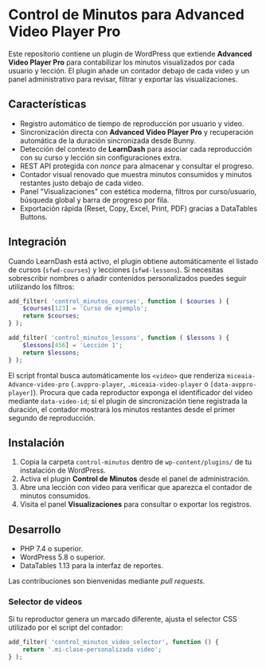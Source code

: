 # Control de Minutos para Advanced Video Player Pro

Este repositorio contiene un plugin de WordPress que extiende **Advanced Video Player Pro** para contabilizar los minutos visualizados por cada usuario y lección. El plugin añade un contador debajo de cada video y un panel administrativo para revisar, filtrar y exportar las visualizaciones.

## Características

- Registro automático de tiempo de reproducción por usuario y video.
- Sincronización directa con **Advanced Video Player Pro** y recuperación automática de la duración sincronizada desde Bunny.
- Detección del contexto de **LearnDash** para asociar cada reproducción con su curso y lección sin configuraciones extra.
- REST API protegida con _nonce_ para almacenar y consultar el progreso.
- Contador visual renovado que muestra minutos consumidos y minutos restantes justo debajo de cada video.
- Panel "Visualizaciones" con estética moderna, filtros por curso/usuario, búsqueda global y barra de progreso por fila.
- Exportación rápida (Reset, Copy, Excel, Print, PDF) gracias a DataTables Buttons.

## Integración

Cuando LearnDash está activo, el plugin obtiene automáticamente el listado de cursos (`sfwd-courses`) y lecciones (`sfwd-lessons`). Si necesitas sobrescribir nombres o añadir contenidos personalizados puedes seguir utilizando los filtros:

```php
add_filter( 'control_minutos_courses', function ( $courses ) {
    $courses[123] = 'Curso de ejemplo';
    return $courses;
} );

add_filter( 'control_minutos_lessons', function ( $lessons ) {
    $lessons[456] = 'Lección 1';
    return $lessons;
} );
```

El script frontal busca automáticamente los `<video>` que renderiza `miceaia-Advance-video-pro` (`.avppro-player`, `.miceaia-video-player` o `[data-avppro-player]`). Procura que cada reproductor exponga el identificador del video mediante `data-video-id`; si el plugin de sincronización tiene registrada la duración, el contador mostrará los minutos restantes desde el primer segundo de reproducción.

## Instalación

1. Copia la carpeta `control-minutos` dentro de `wp-content/plugins/` de tu instalación de WordPress.
2. Activa el plugin **Control de Minutos** desde el panel de administración.
3. Abre una lección con video para verificar que aparezca el contador de minutos consumidos.
4. Visita el panel **Visualizaciones** para consultar o exportar los registros.

## Desarrollo

- PHP 7.4 o superior.
- WordPress 5.8 o superior.
- DataTables 1.13 para la interfaz de reportes.

Las contribuciones son bienvenidas mediante _pull requests_.

### Selector de videos

Si tu reproductor genera un marcado diferente, ajusta el selector CSS utilizado por el script del contador:

```php
add_filter( 'control_minutos_video_selector', function () {
    return '.mi-clase-personalizada video';
} );
```
